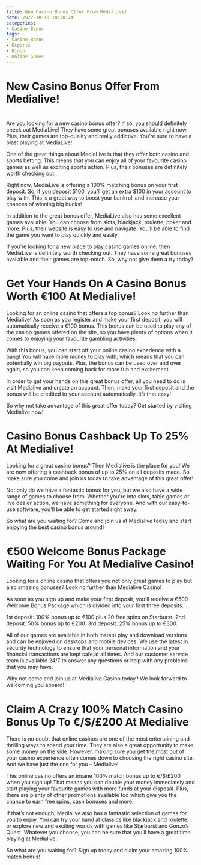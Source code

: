 ```yaml
---
title: New Casino Bonus Offer From Medialive!
date: 2022-10-10 10:28:24
categories:
- Casino Bonus
tags:
- Casino Bonus
- Esports
- Bingo
- Online Games
---
```



# New Casino Bonus Offer From Medialive!

#

Are you looking for a new casino bonus offer? If so, you should definitely check out MediaLive! They have some great bonuses available right now. Plus, their games are top-quality and really addictive. You’re sure to have a blast playing at MediaLive!

One of the great things about MediaLive is that they offer both casino and sports betting. This means that you can enjoy all of your favourite casino games as well as exciting sports action. Plus, their bonuses are definitely worth checking out.

Right now, MediaLive is offering a 100% matching bonus on your first deposit. So, if you deposit $100, you’ll get an extra $100 in your account to play with. This is a great way to boost your bankroll and increase your chances of winning big bucks!

In addition to the great bonus offer, MediaLive also has some excellent games available. You can choose from slots, blackjack, roulette, poker and more. Plus, their website is easy to use and navigate. You’ll be able to find the game you want to play quickly and easily.

If you’re looking for a new place to play casino games online, then MediaLive is definitely worth checking out. They have some great bonuses available and their games are top-notch. So, why not give them a try today?

# Get Your Hands On A Casino Bonus Worth €100 At Medialive!

Looking for an online casino that offers a top bonus? Look no further than Medialive! As soon as you register and make your first deposit, you will automatically receive a €100 bonus. This bonus can be used to play any of the casino games offered on the site, so you have plenty of options when it comes to enjoying your favourite gambling activities.

With this bonus, you can start off your online casino experience with a bang! You will have more money to play with, which means that you can potentially win big payouts. Plus, the bonus can be used over and over again, so you can keep coming back for more fun and excitement.

In order to get your hands on this great bonus offer, all you need to do is visit Medialive and create an account. Then, make your first deposit and the bonus will be credited to your account automatically. It’s that easy!

So why not take advantage of this great offer today? Get started by visiting Medialive now!

# Casino Bonus Cashback Up To 25% At Medialive!

Looking for a great casino bonus? Then Medialive is the place for you! We are now offering a cashback bonus of up to 25% on all deposits made. So make sure you come and join us today to take advantage of this great offer!

Not only do we have a fantastic bonus for you, but we also have a wide range of games to choose from. Whether you're into slots, table games or live dealer action, we have something for everyone. And with our easy-to-use software, you'll be able to get started right away.

So what are you waiting for? Come and join us at Medialive today and start enjoying the best casino bonus around!

# €500 Welcome Bonus Package Waiting For You At Medialive Casino!

Looking for a online casino that offers you not only great games to play but also amazing bonuses? Look no further than Medialive Casino!

As soon as you sign up and make your first deposit, you'll receive a €500 Welcome Bonus Package which is divided into your first three deposits:

1st deposit: 100% bonus up to €100 plus 20 free spins on Starburst.
2nd deposit: 50% bonus up to €200.
3rd deposit: 25% bonus up to €300.

All of our games are available in both instant play and download versions and can be enjoyed on desktops and mobile devices. We use the latest in security technology to ensure that your personal information and your financial transactions are kept safe at all times. And our customer service team is available 24/7 to answer any questions or help with any problems that you may have.

Why not come and join us at Medialive Casino today? We look forward to welcoming you aboard!

# Claim A Crazy 100% Match Casino Bonus Up To €/$/£200 At Medialive

There is no doubt that online casinos are one of the most entertaining and thrilling ways to spend your time. They are also a great opportunity to make some money on the side. However, making sure you get the most out of your casino experience often comes down to choosing the right casino site. And we have just the one for you – Medialive!

This online casino offers an insane 100% match bonus up to €/$/£200 when you sign up! That means you can double your money immediately and start playing your favourite games with more funds at your disposal. Plus, there are plenty of other promotions available too which give you the chance to earn free spins, cash bonuses and more.

If that’s not enough, Medialive also has a fantastic selection of games for you to enjoy. You can try your hand at classics like blackjack and roulette, or explore new and exciting worlds with games like Starburst and Gonzo’s Quest. Whatever you choose, you can be sure that you’ll have a great time playing at Medialive.

So what are you waiting for? Sign up today and claim your amazing 100% match bonus!